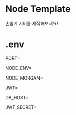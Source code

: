 # Node Template
손쉽게 서버를 제작해보세요!


# .env
PORT=

NODE_ENV=

NODE_MORGAN=

JWT=

DB_HOST=

JWT_SECRET=